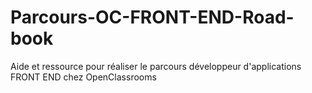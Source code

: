 # Parcours-OC-FRONT-END-Road-book
Aide et ressource pour réaliser le parcours développeur d'applications FRONT END chez OpenClassrooms
